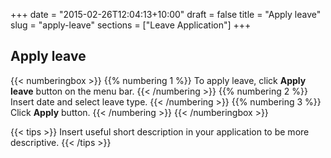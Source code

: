 +++
date = "2015-02-26T12:04:13+10:00"
draft = false
title = "Apply leave"
slug = "apply-leave"
sections = ["Leave Application"]
+++

## Apply leave

{{< numberingbox >}}
	{{% numbering 1 %}} To apply leave, click **Apply leave** button on the menu bar. {{< /numbering >}}
	{{% numbering 2 %}} Insert date and select leave type. {{< /numbering >}}
	{{% numbering 3 %}} Click **Apply** button. {{< /numbering >}}
{{< /numberingbox >}}

{{< tips >}}
	Insert useful short description in your application to be more descriptive.
{{< /tips >}}